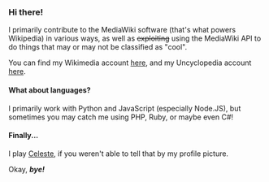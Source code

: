### Hi there!
I primarily contribute to the MediaWiki software (that's what powers Wikipedia) in various ways, as well as ~~exploiting~~ using the MediaWiki API to do things that may or may not be classified as "cool".

You can find my Wikimedia account [here](https://en.wikipedia.org/wiki/User:JJPMaster), and my Uncyclopedia account [here](https://en.uncyclopedia.co/wiki/User:JJPMaster).

#### What about languages?
I primarily work with Python and JavaScript (especially Node.JS), but sometimes you may catch me using PHP, Ruby, or maybe even C#!

#### Finally...
I play [Celeste](https://en.wikipedia.org/wiki/Celeste_(video_game)), if you weren't able to tell that by my profile picture.

Okay, ***bye!***
